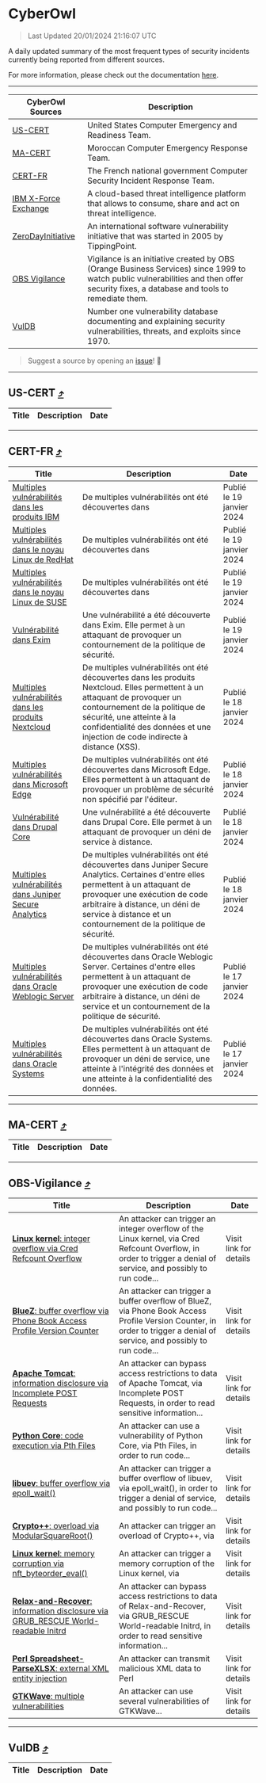 
 <div id='top'></div>

# CyberOwl

 > Last Updated 20/01/2024 21:16:07 UTC
 
 A daily updated summary of the most frequent types of security incidents currently being reported from different sources.
 
 For more information, please check out the documentation [here](./docs/README.md).
 
 ---
 |CyberOwl Sources|Description|
 |---|---|
 |[US-CERT](#us-cert-arrow_heading_up)|United States Computer Emergency and Readiness Team.|
 |[MA-CERT](#ma-cert-arrow_heading_up)|Moroccan Computer Emergency Response Team.|
 |[CERT-FR](#cert-fr-arrow_heading_up)|The French national government Computer Security Incident Response Team.|
 |[IBM X-Force Exchange](#ibmcloud-arrow_heading_up)|A cloud-based threat intelligence platform that allows to consume, share and act on threat intelligence.|
 |[ZeroDayInitiative](#zerodayinitiative-arrow_heading_up)|An international software vulnerability initiative that was started in 2005 by TippingPoint.|
 |[OBS Vigilance](#obs-vigilance-arrow_heading_up)|Vigilance is an initiative created by OBS (Orange Business Services) since 1999 to watch public vulnerabilities and then offer security fixes, a database and tools to remediate them.|
 |[VulDB](#vuldb-arrow_heading_up)|Number one vulnerability database documenting and explaining security vulnerabilities, threats, and exploits since 1970.|
 
 > Suggest a source by opening an [issue](https://github.com/karimhabush/cyberowl/issues)! :raised_hands:
 ---

## US-CERT [:arrow_heading_up:](#cyberowl)

 |Title|Description|Date|
 |---|---|---|
 
 ---

## CERT-FR [:arrow_heading_up:](#cyberowl)

 |Title|Description|Date|
 |---|---|---|
 |[Multiples vulnérabilités dans les produits IBM](https://www.cert.ssi.gouv.fr/avis/CERTFR-2024-AVI-0057/)|De multiples vulnérabilités ont été découvertes dans |Publié le 19 janvier 2024|
 |[Multiples vulnérabilités dans le noyau Linux de RedHat](https://www.cert.ssi.gouv.fr/avis/CERTFR-2024-AVI-0056/)|De multiples vulnérabilités ont été découvertes dans |Publié le 19 janvier 2024|
 |[Multiples vulnérabilités dans le noyau Linux de SUSE](https://www.cert.ssi.gouv.fr/avis/CERTFR-2024-AVI-0055/)|De multiples vulnérabilités ont été découvertes dans |Publié le 19 janvier 2024|
 |[Vulnérabilité dans Exim](https://www.cert.ssi.gouv.fr/avis/CERTFR-2024-AVI-0054/)|Une vulnérabilité a été découverte dans Exim. Elle permet à un attaquant de provoquer un contournement de la politique de sécurité.|Publié le 19 janvier 2024|
 |[Multiples vulnérabilités dans les produits Nextcloud](https://www.cert.ssi.gouv.fr/avis/CERTFR-2024-AVI-0053/)|De multiples vulnérabilités ont été découvertes dans les produits Nextcloud. Elles permettent à un attaquant de provoquer un contournement de la politique de sécurité, une atteinte à la confidentialité des données et une injection de code indirecte à distance (XSS).|Publié le 18 janvier 2024|
 |[Multiples vulnérabilités dans Microsoft Edge](https://www.cert.ssi.gouv.fr/avis/CERTFR-2024-AVI-0052/)|De multiples vulnérabilités ont été découvertes dans Microsoft Edge. Elles permettent à un attaquant de provoquer un problème de sécurité non spécifié par l'éditeur.|Publié le 18 janvier 2024|
 |[Vulnérabilité dans Drupal Core](https://www.cert.ssi.gouv.fr/avis/CERTFR-2024-AVI-0051/)|Une vulnérabilité a été découverte dans Drupal Core. Elle permet à un attaquant de provoquer un déni de service à distance.|Publié le 18 janvier 2024|
 |[Multiples vulnérabilités dans Juniper Secure Analytics](https://www.cert.ssi.gouv.fr/avis/CERTFR-2024-AVI-0050/)|De multiples vulnérabilités ont été découvertes dans Juniper Secure Analytics. Certaines d'entre elles permettent à un attaquant de provoquer une exécution de code arbitraire à distance, un déni de service à distance et un contournement de la politique de sécurité.|Publié le 18 janvier 2024|
 |[Multiples vulnérabilités dans Oracle Weblogic Server](https://www.cert.ssi.gouv.fr/avis/CERTFR-2024-AVI-0049/)|De multiples vulnérabilités ont été découvertes dans Oracle Weblogic Server. Certaines d'entre elles permettent à un attaquant de provoquer une exécution de code arbitraire à distance, un déni de service et un contournement de la politique de sécurité.|Publié le 17 janvier 2024|
 |[Multiples vulnérabilités dans Oracle Systems](https://www.cert.ssi.gouv.fr/avis/CERTFR-2024-AVI-0048/)|De multiples vulnérabilités ont été découvertes dans Oracle Systems. Elles permettent à un attaquant de provoquer un déni de service, une atteinte à l'intégrité des données et une atteinte à la confidentialité des données.|Publié le 17 janvier 2024|
 
 ---

## MA-CERT [:arrow_heading_up:](#cyberowl)

 |Title|Description|Date|
 |---|---|---|
 
 ---

## OBS-Vigilance [:arrow_heading_up:](#cyberowl)

 |Title|Description|Date|
 |---|---|---|
 |[<a href="https://vigilance.fr/vulnerability/Linux-kernel-integer-overflow-via-Cred-Refcount-Overflow-43332" class="noirorange"><b>Linux kernel</b>: integer overflow via Cred Refcount Overflow</a>](https://vigilance.fr/vulnerability/Linux-kernel-integer-overflow-via-Cred-Refcount-Overflow-43332)|An attacker can trigger an integer overflow of the Linux kernel, via Cred Refcount Overflow, in order to trigger a denial of service, and possibly to run code...|Visit link for details|
 |[<a href="https://vigilance.fr/vulnerability/BlueZ-buffer-overflow-via-Phone-Book-Access-Profile-Version-Counter-43331" class="noirorange"><b>BlueZ</b>: buffer overflow via Phone Book Access Profile Version Counter</a>](https://vigilance.fr/vulnerability/BlueZ-buffer-overflow-via-Phone-Book-Access-Profile-Version-Counter-43331)|An attacker can trigger a buffer overflow of BlueZ, via Phone Book Access Profile Version Counter, in order to trigger a denial of service, and possibly to run code...|Visit link for details|
 |[<a href="https://vigilance.fr/vulnerability/Apache-Tomcat-information-disclosure-via-Incomplete-POST-Requests-43330" class="noirorange"><b>Apache Tomcat</b>: information disclosure via Incomplete POST Requests</a>](https://vigilance.fr/vulnerability/Apache-Tomcat-information-disclosure-via-Incomplete-POST-Requests-43330)|An attacker can bypass access restrictions to data of Apache Tomcat, via Incomplete POST Requests, in order to read sensitive information...|Visit link for details|
 |[<a href="https://vigilance.fr/vulnerability/Python-Core-code-execution-via-Pth-Files-43329" class="noirorange"><b>Python Core</b>: code execution via Pth Files</a>](https://vigilance.fr/vulnerability/Python-Core-code-execution-via-Pth-Files-43329)|An attacker can use a vulnerability of Python Core, via Pth Files, in order to run code...|Visit link for details|
 |[<a href="https://vigilance.fr/vulnerability/libuev-buffer-overflow-via-epoll-wait-43328" class="noirorange"><b>libuev</b>: buffer overflow via epoll_wait()</a>](https://vigilance.fr/vulnerability/libuev-buffer-overflow-via-epoll-wait-43328)|An attacker can trigger a buffer overflow of libuev, via epoll_wait(), in order to trigger a denial of service, and possibly to run code...|Visit link for details|
 |[<a href="https://vigilance.fr/vulnerability/Crypto-overload-via-ModularSquareRoot-43327" class="noirorange"><b>Crypto++</b>: overload via ModularSquareRoot()</a>](https://vigilance.fr/vulnerability/Crypto-overload-via-ModularSquareRoot-43327)|An attacker can trigger an overload of Crypto++, via |Visit link for details|
 |[<a href="https://vigilance.fr/vulnerability/Linux-kernel-memory-corruption-via-nft-byteorder-eval-43326" class="noirorange"><b>Linux kernel</b>: memory corruption via <wbr>nft_byteorder_eval()</wbr></a>](https://vigilance.fr/vulnerability/Linux-kernel-memory-corruption-via-nft-byteorder-eval-43326)|An attacker can trigger a memory corruption of the Linux kernel, via |Visit link for details|
 |[<a href="https://vigilance.fr/vulnerability/Relax-and-Recover-information-disclosure-via-GRUB-RESCUE-World-readable-Initrd-43323" class="noirorange"><b>Relax-and-Recover</b>: information disclosure via GRUB_RESCUE World-readable Initrd</a>](https://vigilance.fr/vulnerability/Relax-and-Recover-information-disclosure-via-GRUB-RESCUE-World-readable-Initrd-43323)|An attacker can bypass access restrictions to data of Relax-and-Recover, via GRUB_RESCUE World-readable Initrd, in order to read sensitive information...|Visit link for details|
 |[<a href="https://vigilance.fr/vulnerability/Perl-Spreadsheet-ParseXLSX-external-XML-entity-injection-43322" class="noirorange"><b>Perl <wbr>Spreadsheet-ParseXLS<wbr>X</wbr></wbr></b>: external XML entity injection</a>](https://vigilance.fr/vulnerability/Perl-Spreadsheet-ParseXLSX-external-XML-entity-injection-43322)|An attacker can transmit malicious XML data to Perl |Visit link for details|
 |[<a href="https://vigilance.fr/vulnerability/GTKWave-multiple-vulnerabilities-43321" class="noirorange"><b>GTKWave</b>: multiple vulnerabilities</a>](https://vigilance.fr/vulnerability/GTKWave-multiple-vulnerabilities-43321)|An attacker can use several vulnerabilities of GTKWave...|Visit link for details|
 
 ---

## VulDB [:arrow_heading_up:](#cyberowl)

 |Title|Description|Date|
 |---|---|---|
 